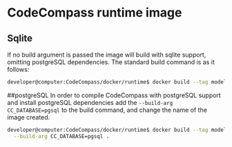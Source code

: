 # CodeCompass runtime image

## Sqlite
If no build argument is passed the image will build with sqlite support, omitting postgreSQL dependencies.
The standard build command is as it follows:
```bash
developer@computer:CodeCompass/docker/runtime$ docker build --tag modelcpp/codecompass:runtime-sqlite .
```
##postgreSQL
In order to compile CodeCompass with postgreSQL support and install postgreSQL dependencies add the `--build-arg CC_DATABASE=pgsql` to the build command, and change the name of the image created.

```bash
developer@computer:CodeCompass/docker/runtime$ docker build --tag modelcpp/codecompass:runtime-pgsql \
  --build-arg CC_DATABASE=pgsql .
```
